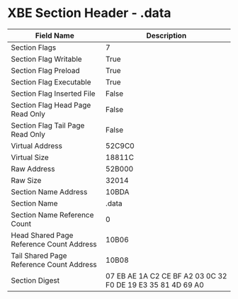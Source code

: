 # XBE Section Header - .data

| Field Name | Description |
|---|---|
| Section Flags | 7 |
| Section Flag Writable | True |
| Section Flag Preload | True |
| Section Flag Executable | True |
| Section Flag Inserted File | False |
| Section Flag Head Page Read Only | False |
| Section Flag Tail Page Read Only | False |
| Virtual Address | 52C9C0 |
| Virtual Size | 18811C |
| Raw Address | 52B000 |
| Raw Size | 32014 |
| Section Name Address | 10BDA |
| Section Name | .data |
| Section Name Reference Count | 0 |
| Head Shared Page Reference Count Address | 10B06 |
| Tail Shared Page Reference Count Address | 10B08 |
| Section Digest | 07 EB AE 1A C2 CE BF A2 03 0C 32 F0 DE 19 E3 35 81 4D 69 A0 |
